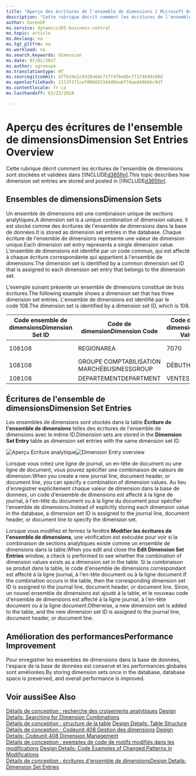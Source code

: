 ```yaml
---
title: "Aperçu des écritures de l'ensemble de dimensions | Microsoft Docs"
description: "Cette rubrique décrit comment les écritures de l'ensemble de dimensions sont stockées et reportées dans Dynamics 365."
author: SorenGP
ms.service: dynamics365-business-central
ms.topic: article
ms.devlang: na
ms.tgt_pltfrm: na
ms.workload: na
ms.search.keywords: dimension
ms.date: 07/01/2017
ms.author: sgroespe
ms.translationtype: HT
ms.sourcegitcommit: d7fb34e1c9428a64c71ff47be8bcff174649c00d
ms.openlocfilehash: 1113f371caf00b693144d0ea6f74aed49bbbc9df
ms.contentlocale: fr-ca
ms.lasthandoff: 03/22/2018

---
```

# <a name="dimension-set-entries-overview"></a><span data-ttu-id="ea243-103">Aperçu des écritures de l'ensemble de dimensions</span><span class="sxs-lookup"><span data-stu-id="ea243-103">Dimension Set Entries Overview</span></span>
<span data-ttu-id="ea243-104">Cette rubrique décrit comment les écritures de l'ensemble de dimensions sont stockées et validées dans [!INCLUDE[d365fin](includes/d365fin_md.md)].</span><span class="sxs-lookup"><span data-stu-id="ea243-104">This topic describes how dimension set entries are stored and posted in [!INCLUDE[d365fin](includes/d365fin_md.md)].</span></span>  
  
## <a name="dimension-sets"></a><span data-ttu-id="ea243-105">Ensembles de dimensions</span><span class="sxs-lookup"><span data-stu-id="ea243-105">Dimension Sets</span></span>  
<span data-ttu-id="ea243-106">Un ensemble de dimensions est une combinaison unique de sections analytiques.</span><span class="sxs-lookup"><span data-stu-id="ea243-106">A dimension set is a unique combination of dimension values.</span></span> <span data-ttu-id="ea243-107">Il est stocké comme des écritures de l'ensemble de dimensions dans la base de données.</span><span class="sxs-lookup"><span data-stu-id="ea243-107">It is stored as dimension set entries in the database.</span></span> <span data-ttu-id="ea243-108">Chaque écriture de l'ensemble de dimensions représente une valeur de dimension unique.</span><span class="sxs-lookup"><span data-stu-id="ea243-108">Each dimension set entry represents a single dimension value.</span></span> <span data-ttu-id="ea243-109">L'ensemble de dimensions est identifié par un code commun, qui est affecté à chaque écriture correspondante qui appartient à l'ensemble de dimensions.</span><span class="sxs-lookup"><span data-stu-id="ea243-109">The dimension set is identified by a common dimension set ID that is assigned to each dimension set entry that belongs to the dimension set.</span></span>  
  
<span data-ttu-id="ea243-110">L'exemple suivant présente un ensemble de dimensions constitué de trois écritures.</span><span class="sxs-lookup"><span data-stu-id="ea243-110">The following example shows a dimension set that has three dimension set entries.</span></span> <span data-ttu-id="ea243-111">L'ensemble de dimensions est identifié par le code 108.</span><span class="sxs-lookup"><span data-stu-id="ea243-111">The dimension set is identified by a dimension set ID, which is 108.</span></span>  
  
|<span data-ttu-id="ea243-112">Code ensemble de dimensions</span><span class="sxs-lookup"><span data-stu-id="ea243-112">Dimension Set ID</span></span>|<span data-ttu-id="ea243-113">Code de dimension</span><span class="sxs-lookup"><span data-stu-id="ea243-113">Dimension Code</span></span>|<span data-ttu-id="ea243-114">Code de valeur de dimension</span><span class="sxs-lookup"><span data-stu-id="ea243-114">Dimension Value Code</span></span>|<span data-ttu-id="ea243-115">Nom de la valeur de dimension</span><span class="sxs-lookup"><span data-stu-id="ea243-115">Dimension Value Name</span></span>|  
|----------------------|--------------------|--------------------------|--------------------------|  
|<span data-ttu-id="ea243-116">108</span><span class="sxs-lookup"><span data-stu-id="ea243-116">108</span></span>|<span data-ttu-id="ea243-117">REGION</span><span class="sxs-lookup"><span data-stu-id="ea243-117">AREA</span></span>|<span data-ttu-id="ea243-118">70</span><span class="sxs-lookup"><span data-stu-id="ea243-118">70</span></span>|<span data-ttu-id="ea243-119">Amérique du Nord</span><span class="sxs-lookup"><span data-stu-id="ea243-119">America North</span></span>|  
|<span data-ttu-id="ea243-120">108</span><span class="sxs-lookup"><span data-stu-id="ea243-120">108</span></span>|<span data-ttu-id="ea243-121">GROUPE COMPTABILISATION MARCHÉ</span><span class="sxs-lookup"><span data-stu-id="ea243-121">BUSINESSGROUP</span></span>|<span data-ttu-id="ea243-122">DÉBUT</span><span class="sxs-lookup"><span data-stu-id="ea243-122">HOME</span></span>|<span data-ttu-id="ea243-123">Accueil</span><span class="sxs-lookup"><span data-stu-id="ea243-123">Home</span></span>|  
|<span data-ttu-id="ea243-124">108</span><span class="sxs-lookup"><span data-stu-id="ea243-124">108</span></span>|<span data-ttu-id="ea243-125">DEPARTEMENT</span><span class="sxs-lookup"><span data-stu-id="ea243-125">DEPARTMENT</span></span>|<span data-ttu-id="ea243-126">VENTES</span><span class="sxs-lookup"><span data-stu-id="ea243-126">SALES</span></span>|<span data-ttu-id="ea243-127">Vente</span><span class="sxs-lookup"><span data-stu-id="ea243-127">Sales</span></span>|  
  
## <a name="dimension-set-entries"></a><span data-ttu-id="ea243-128">Écritures de l'ensemble de dimensions</span><span class="sxs-lookup"><span data-stu-id="ea243-128">Dimension Set Entries</span></span>  
<span data-ttu-id="ea243-129">Les ensembles de dimensions sont stockés dans la table **Écriture de l'ensemble de dimensions** telles des écritures de l'ensemble de dimensions avec le même ID.</span><span class="sxs-lookup"><span data-stu-id="ea243-129">Dimension sets are stored in the **Dimension Set Entry** table as dimension set entries with the same dimension set ID.</span></span>  
  
<span data-ttu-id="ea243-130">![Aperçu Ecriture analytique](media/dimensionentrynav7.png "DimensionEntryNAV7")</span><span class="sxs-lookup"><span data-stu-id="ea243-130">![Dimension Entry overview](media/dimensionentrynav7.png "DimensionEntryNAV7")</span></span>  
  
<span data-ttu-id="ea243-131">Lorsque vous créez une ligne de journal, un en-tête de document ou une ligne de document, vous pouvez spécifier une combinaison de valeurs de dimension.</span><span class="sxs-lookup"><span data-stu-id="ea243-131">When you create a new journal line, document header, or document line, you can specify a combination of dimension values.</span></span> <span data-ttu-id="ea243-132">Au lieu d'enregistrer explicitement chaque valeur de dimension dans la base de données, un code d'ensemble de dimensions est affecté à la ligne de journal, à l'en-tête du document ou à la ligne du document pour spécifier l'ensemble de dimensions.</span><span class="sxs-lookup"><span data-stu-id="ea243-132">Instead of explicitly storing each dimension value in the database, a dimension set ID is assigned to the journal line, document header, or document line to specify the dimension set.</span></span>  
  
<span data-ttu-id="ea243-133">Lorsque vous modifiez et fermez la fenêtre **Modifier les écritures de l'ensemble de dimensions**, une vérification est exécutée pour voir si la combinaison de sections analytiques existe comme un ensemble de dimensions dans la table.</span><span class="sxs-lookup"><span data-stu-id="ea243-133">When you edit and close the **Edit Dimension Set Entries** window, a check is performed to see whether the combination of dimension values exists as a dimension set in the table.</span></span> <span data-ttu-id="ea243-134">Si la combinaison se produit dans la table, le code d'ensemble de dimensions correspondant est affecté à la ligne journal, à l'en-tête document ou à la ligne document.</span><span class="sxs-lookup"><span data-stu-id="ea243-134">If the combination occurs in the table, then the corresponding dimension set ID is assigned to the journal line, document header, or document line.</span></span> <span data-ttu-id="ea243-135">Sinon, un nouvel ensemble de dimensions est ajouté à la table, et le nouveau code d'ensemble de dimensions est affecté à la ligne journal, à l'en-tête document ou à la ligne document.</span><span class="sxs-lookup"><span data-stu-id="ea243-135">Otherwise, a new dimension set is added to the table, and the new dimension set ID is assigned to the journal line, document header, or document line.</span></span>  
  
## <a name="performance-improvement"></a><span data-ttu-id="ea243-136">Amélioration des performances</span><span class="sxs-lookup"><span data-stu-id="ea243-136">Performance Improvement</span></span>  
<span data-ttu-id="ea243-137">Pour enregistrer les ensembles de dimensions dans la base de données, l'espace de la base de données est conservé et les performances globales sont améliorées.</span><span class="sxs-lookup"><span data-stu-id="ea243-137">By storing dimension sets once in the database, database space is preserved, and overall performance is improved.</span></span>  
  
## <a name="see-also"></a><span data-ttu-id="ea243-138">Voir aussi</span><span class="sxs-lookup"><span data-stu-id="ea243-138">See Also</span></span>  
<span data-ttu-id="ea243-139">[Détails de conception : recherche des croisements analytiques](design-details-searching-for-dimension-combinations.md) </span><span class="sxs-lookup"><span data-stu-id="ea243-139">[Design Details: Searching for Dimension Combinations](design-details-searching-for-dimension-combinations.md) </span></span>  
<span data-ttu-id="ea243-140">[Détails de conception : structure de la table](design-details-table-structure.md) </span><span class="sxs-lookup"><span data-stu-id="ea243-140">[Design Details: Table Structure](design-details-table-structure.md) </span></span>  
<span data-ttu-id="ea243-141">[Détails de conception : Codeunit 408 Gestion des dimensions](design-details-codeunit-408-dimension-management.md) </span><span class="sxs-lookup"><span data-stu-id="ea243-141">[Design Details: Codeunit 408 Dimension Management](design-details-codeunit-408-dimension-management.md) </span></span>  
<span data-ttu-id="ea243-142">[Détails de conception : exemples de code de motifs modifiés dans les modifications](design-details-code-examples-of-changed-patterns-in-modifications.md) </span><span class="sxs-lookup"><span data-stu-id="ea243-142">[Design Details: Code Examples of Changed Patterns in Modifications](design-details-code-examples-of-changed-patterns-in-modifications.md) </span></span>  
[<span data-ttu-id="ea243-143">Détails de conception : écritures d'ensemble de dimensions</span><span class="sxs-lookup"><span data-stu-id="ea243-143">Design Details: Dimension Set Entries</span></span>](design-details-dimension-set-entries.md)   


